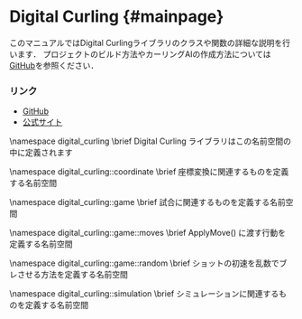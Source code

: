 # Digital Curling {#mainpage}

このマニュアルではDigital Curlingライブラリのクラスや関数の詳細な説明を行います．
プロジェクトのビルド方法やカーリングAIの作成方法については[GitHub](https://github.com/digitalcurling/DigitalCurling)を参照ください．

### リンク

- [GitHub](https://github.com/digitalcurling/DigitalCurling)
- [公式サイト](http://minerva.cs.uec.ac.jp/cgi-bin/curling/wiki.cgi)



<!-- 以下，名前空間の説明 -->

\namespace digital_curling
\brief Digital Curling ライブラリはこの名前空間の中に定義されます


\namespace digital_curling::coordinate
\brief 座標変換に関連するものを定義する名前空間


\namespace digital_curling::game
\brief 試合に関連するものを定義する名前空間


\namespace digital_curling::game::moves
\brief ApplyMove() に渡す行動を定義する名前空間


\namespace digital_curling::game::random
\brief ショットの初速を乱数でブレさせる方法を定義する名前空間


\namespace digital_curling::simulation
\brief シミュレーションに関連するものを定義する名前空間
